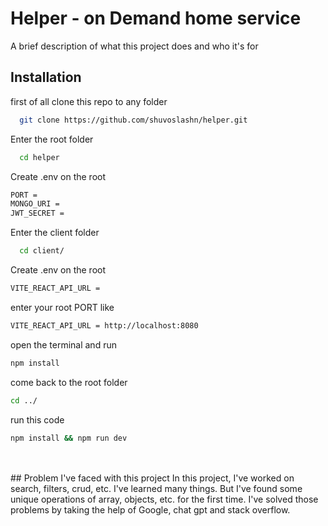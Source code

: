 
# Helper - on Demand home service

A brief description of what this project does and who it's for


## Installation

first of all clone this repo to any folder

```bash
  git clone https://github.com/shuvoslashn/helper.git
```

Enter the root folder
```bash
  cd helper
```

Create .env on the root
```bash
PORT = 
MONGO_URI = 
JWT_SECRET = 
```

Enter the client folder
```bash
  cd client/
```

Create .env on the root
```bash
VITE_REACT_API_URL = 
```
enter your root PORT like
```bash
VITE_REACT_API_URL = http://localhost:8080
```

open the terminal and run 
```bash
npm install
```
come back to the root folder
```bash
cd ../
```

run this code
```bash
npm install && npm run dev
```
<br/>
<br/>
## Problem I've faced with this project
In this project, I've worked on search, filters, crud, etc. I've learned many things. But I've found some unique operations of array, objects, etc. for the first time. I've solved those problems by taking the help of Google, chat gpt and stack overflow.

